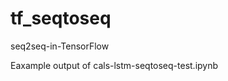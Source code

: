 
# tf_seqtoseq
seq2seq-in-TensorFlow

Eaxample output of cals-lstm-seqtoseq-test.ipynb
[](./lstm_pitch_dacs_predicitons_vs_actual.png)
